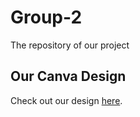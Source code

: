 # Group-2
The repository of our project
## Our Canva Design

Check out our  design [here](https://www.canva.com/design/your-design-link).
